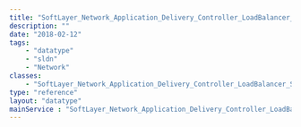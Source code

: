 ```yaml
---
title: "SoftLayer_Network_Application_Delivery_Controller_LoadBalancer_Service"
description: ""
date: "2018-02-12"
tags:
    - "datatype"
    - "sldn"
    - "Network"
classes:
    - "SoftLayer_Network_Application_Delivery_Controller_LoadBalancer_Service"
type: "reference"
layout: "datatype"
mainService : "SoftLayer_Network_Application_Delivery_Controller_LoadBalancer_Service"
---
```


